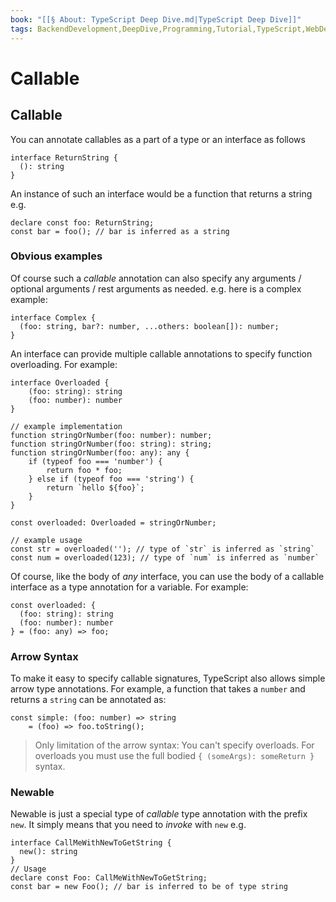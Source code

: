 ```yaml
---
book: "[[§ About꞉ TypeScript Deep Dive.md|TypeScript Deep Dive]]"
tags: BackendDevelopment,DeepDive,Programming,Tutorial,TypeScript,WebDevelopment
---
```


# Callable

## Callable

You can annotate callables as a part of a type or an interface as follows

```
interface ReturnString {
  (): string
}
```

An instance of such an interface would be a function that returns a string e.g.

```
declare const foo: ReturnString;
const bar = foo(); // bar is inferred as a string
```

### Obvious examples

Of course such a _callable_ annotation can also specify any arguments / optional arguments / rest arguments as needed. e.g. here is a complex example:

```
interface Complex {
  (foo: string, bar?: number, ...others: boolean[]): number;
}
```

An interface can provide multiple callable annotations to specify function overloading. For example:

```
interface Overloaded {
    (foo: string): string
    (foo: number): number
}

// example implementation
function stringOrNumber(foo: number): number;
function stringOrNumber(foo: string): string;
function stringOrNumber(foo: any): any {
    if (typeof foo === 'number') {
        return foo * foo;
    } else if (typeof foo === 'string') {
        return `hello ${foo}`;
    }
}

const overloaded: Overloaded = stringOrNumber;

// example usage
const str = overloaded(''); // type of `str` is inferred as `string`
const num = overloaded(123); // type of `num` is inferred as `number`
```

Of course, like the body of _any_ interface, you can use the body of a callable interface as a type annotation for a variable. For example:

```
const overloaded: {
  (foo: string): string
  (foo: number): number
} = (foo: any) => foo;
```

### Arrow Syntax

To make it easy to specify callable signatures, TypeScript also allows simple arrow type annotations. For example, a function that takes a `number` and returns a `string` can be annotated as:

```
const simple: (foo: number) => string
    = (foo) => foo.toString();
```

> Only limitation of the arrow syntax: You can't specify overloads. For overloads you must use the full bodied `{ (someArgs): someReturn }` syntax.

### Newable

Newable is just a special type of _callable_ type annotation with the prefix `new`. It simply means that you need to _invoke_ with `new` e.g.

```
interface CallMeWithNewToGetString {
  new(): string
}
// Usage
declare const Foo: CallMeWithNewToGetString;
const bar = new Foo(); // bar is inferred to be of type string
```
